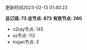 更新时间2023-02-13 01:40:23

**总订阅: 73**
**总节点: 873**
**有效节点: 260**
- v2ray节点: 145
- ss节点: 112
- trojan节点: 3

